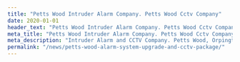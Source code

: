 ```yaml
---
title: "Petts Wood Intruder Alarm Company. Petts Wood Cctv Company"
date: 2020-01-01
header_text: "Petts Wood Intruder Alarm Company. Petts Wood Cctv Company"
meta_title: "Petts Wood Intruder Alarm Company. Petts Wood Cctv Company"
meta_description: "Intruder Alarm and CCTV Company. Petts Wood, Orpington, Bromley, Sevenoaks, Bexley, Dartford, Greenwich. 020 8302 4065."
permalink: "/news/petts-wood-alarm-system-upgrade-and-cctv-package/"
---
```


